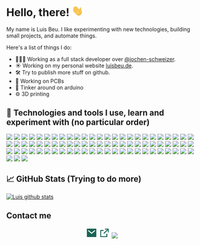 # Hello, there! <img src="https://raw.githubusercontent.com/beuluis/beuluis/develop/img/wave.gif" width="30px">

My name is Luis Beu. I like experimenting with new technologies, building small projects, and automate things.

Here's a list of things I do:

- 👩🏻‍💻 Working as a full stack developer over [@jochen-schweizer](https://www.jochen-schweizer.de/).
- ☀️ Working on my personal website [luisbeu.de](https://luisbeu.de/).
- 🛠 Try to publish more stuff on github.
- 🔧 Working on PCBs
- 🔩 Tinker around on arduino
- ⚙️ 3D printing

## 🔧 Technologies and tools I use, learn and experiment with (no particular order)
![](https://img.shields.io/static/v1?message=debian&style=for-the-badge&logo=debian&logoColor=white&color=45B39D&labelColor=5c5c5c&&label=%20)
![](https://img.shields.io/static/v1?message=apache&style=for-the-badge&logo=apache&logoColor=white&color=45B39D&labelColor=5c5c5c&&label=%20)
![](https://img.shields.io/static/v1?message=gitlab&style=for-the-badge&logo=gitlab&logoColor=white&color=45B39D&labelColor=5c5c5c&&label=%20)
![](https://img.shields.io/static/v1?message=groovy&style=for-the-badge&logo=groovy&logoColor=white&color=45B39D&labelColor=5c5c5c&&label=%20)
![](https://img.shields.io/static/v1?message=jquery&style=for-the-badge&logo=jquery&logoColor=white&color=45B39D&labelColor=5c5c5c&&label=%20)
![](https://img.shields.io/static/v1?message=docker&style=for-the-badge&logo=docker&logoColor=white&color=45B39D&labelColor=5c5c5c&&label=%20)
![](https://img.shields.io/static/v1?message=esLint&style=for-the-badge&logo=eslint&logoColor=white&color=45B39D&labelColor=5c5c5c&&label=%20)
![](https://img.shields.io/static/v1?message=github&style=for-the-badge&logo=github&logoColor=white&color=45B39D&labelColor=5c5c5c&&label=%20)
![](https://img.shields.io/static/v1?message=pi-hole&style=for-the-badge&logo=pi-hole&logoColor=white&color=45B39D&labelColor=5c5c5c&&label=%20)
![](https://img.shields.io/static/v1?message=jenkins&style=for-the-badge&logo=jenkins&logoColor=white&color=45B39D&labelColor=5c5c5c&&label=%20)
![](https://img.shields.io/static/v1?message=postman&style=for-the-badge&logo=postman&logoColor=white&color=45B39D&labelColor=5c5c5c&&label=%20)
![](https://img.shields.io/static/v1?message=swagger&style=for-the-badge&logo=swagger&logoColor=white&color=45B39D&labelColor=5c5c5c&&label=%20)
![](https://img.shields.io/static/v1?message=nodemon&style=for-the-badge&logo=nodemon&logoColor=white&color=45B39D&labelColor=5c5c5c&&label=%20)
![](https://img.shields.io/static/v1?message=node.js&style=for-the-badge&logo=node.js&logoColor=white&color=45B39D&labelColor=5c5c5c&&label=%20)
![](https://img.shields.io/static/v1?message=mongodb&style=for-the-badge&logo=mongodb&logoColor=white&color=45B39D&labelColor=5c5c5c&&label=%20)
![](https://img.shields.io/static/v1?message=mariadb&style=for-the-badge&logo=mariadb&logoColor=white&color=45B39D&labelColor=5c5c5c&&label=%20)
![](https://img.shields.io/static/v1?message=webpack&style=for-the-badge&logo=webpack&logoColor=white&color=45B39D&labelColor=5c5c5c&&label=%20)
![](https://img.shields.io/static/v1?message=hipchat&style=for-the-badge&logo=hipchat&logoColor=white&color=45B39D&labelColor=5c5c5c&&label=%20)
![](https://img.shields.io/static/v1?message=codepen&style=for-the-badge&logo=codepen&logoColor=white&color=45B39D&labelColor=5c5c5c&&label=%20)
![](https://img.shields.io/static/v1?message=node-red&style=for-the-badge&logo=node-red&logoColor=white&color=45B39D&labelColor=5c5c5c&&label=%20)
![](https://img.shields.io/static/v1?message=jsdelivr&style=for-the-badge&logo=jsdelivr&logoColor=white&color=45B39D&labelColor=5c5c5c&&label=%20)
![](https://img.shields.io/static/v1?message=pastebin&style=for-the-badge&logo=pastebin&logoColor=white&color=45B39D&labelColor=5c5c5c&&label=%20)
![](https://img.shields.io/static/v1?message=jsfiddle&style=for-the-badge&logo=jsfiddle&logoColor=white&color=45B39D&labelColor=5c5c5c&&label=%20)
![](https://img.shields.io/static/v1?message=markdown&style=for-the-badge&logo=markdown&logoColor=white&color=45B39D&labelColor=5c5c5c&&label=%20)
![](https://img.shields.io/static/v1?message=filezilla&style=for-the-badge&logo=filezilla&logoColor=white&color=45B39D&labelColor=5c5c5c&&label=%20)
![](https://img.shields.io/static/v1?message=bitbucket&style=for-the-badge&logo=bitbucket&logoColor=white&color=45B39D&labelColor=5c5c5c&&label=%20)
![](https://img.shields.io/static/v1?message=bootstrap&style=for-the-badge&logo=bootstrap&logoColor=white&color=45B39D&labelColor=5c5c5c&&label=%20)
![](https://img.shields.io/static/v1?message=javascript&style=for-the-badge&logo=javascript&logoColor=white&color=45B39D&labelColor=5c5c5c&&label=%20)
![](https://img.shields.io/static/v1?message=typescript&style=for-the-badge&logo=typescript&logoColor=white&color=45B39D&labelColor=5c5c5c&&label=%20)
![](https://img.shields.io/static/v1?message=postgresql&style=for-the-badge&logo=postgresql&logoColor=white&color=45B39D&labelColor=5c5c5c&&label=%20)
![](https://img.shields.io/static/v1?message=confluence&style=for-the-badge&logo=confluence&logoColor=white&color=45B39D&labelColor=5c5c5c&&label=%20)
![](https://img.shields.io/static/v1?message=material-ui&style=for-the-badge&logo=material-ui&logoColor=white&color=45B39D&labelColor=5c5c5c&&label=%20)
![](https://img.shields.io/static/v1?message=eclipseide&style=for-the-badge&logo=eclipse-ide&logoColor=white&color=45B39D&labelColor=5c5c5c&&label=%20)
![](https://img.shields.io/static/v1?message=raspberrypi&style=for-the-badge&logo=raspberry-pi&logoColor=white&color=45B39D&labelColor=5c5c5c&&label=%20)
![](https://img.shields.io/static/v1?message=fontawesome&style=for-the-badge&logo=font-awesome&logoColor=white&color=45B39D&labelColor=5c5c5c&&label=%20)
![](https://img.shields.io/static/v1?message=letsencrypt&style=for-the-badge&logo=let’s-encrypt&logoColor=white&color=45B39D&labelColor=5c5c5c&&label=%20)
![](https://img.shields.io/static/v1?message=jirasoftware&style=for-the-badge&logo=jira-software&logoColor=white&color=45B39D&labelColor=5c5c5c&&label=%20)
![](https://img.shields.io/static/v1?message=visualstudio&style=for-the-badge&logo=visual-studio&logoColor=white&color=45B39D&labelColor=5c5c5c&&label=%20)
![](https://img.shields.io/static/v1?message=stackoverflow&style=for-the-badge&logo=stackoverflow&logoColor=white&color=45B39D&labelColor=5c5c5c&&label=%20)
![](https://img.shields.io/static/v1?message=jsonwebtokens&style=for-the-badge&logo=json-web-tokens&logoColor=white&color=45B39D&labelColor=5c5c5c&&label=%20)
![](https://img.shields.io/static/v1?message=visualstudiocode&style=for-the-badge&logo=visual-studio-code&logoColor=white&color=45B39D&labelColor=5c5c5c&&label=%20)
![](https://img.shields.io/static/v1?message=jest&style=for-the-badge&logo=jest&logoColor=white&color=45B39D&labelColor=5c5c5c&&label=%20)
![](https://img.shields.io/static/v1?message=java&style=for-the-badge&logo=java&logoColor=white&color=45B39D&labelColor=5c5c5c&&label=%20)
![](https://img.shields.io/static/v1?message=css3&style=for-the-badge&logo=css3&logoColor=white&color=45B39D&labelColor=5c5c5c&&label=%20)
![](https://img.shields.io/static/v1?message=zoom&style=for-the-badge&logo=zoom&logoColor=white&color=45B39D&labelColor=5c5c5c&&label=%20)
![](https://img.shields.io/static/v1?message=jira&style=for-the-badge&logo=jira&logoColor=white&color=45B39D&labelColor=5c5c5c&&label=%20)
![](https://img.shields.io/static/v1?message=perl&style=for-the-badge&logo=perl&logoColor=white&color=45B39D&labelColor=5c5c5c&&label=%20)
![](https://img.shields.io/static/v1?message=atom&style=for-the-badge&logo=atom&logoColor=white&color=45B39D&labelColor=5c5c5c&&label=%20)
![](https://img.shields.io/static/v1?message=json&style=for-the-badge&logo=json&logoColor=white&color=45B39D&labelColor=5c5c5c&&label=%20)
![](https://img.shields.io/static/v1?message=deno&style=for-the-badge&logo=deno&logoColor=white&color=45B39D&labelColor=5c5c5c&&label=%20)
![](https://img.shields.io/static/v1?message=slack&style=for-the-badge&logo=slack&logoColor=white&color=45B39D&labelColor=5c5c5c&&label=%20)
![](https://img.shields.io/static/v1?message=html5&style=for-the-badge&logo=html5&logoColor=white&color=45B39D&labelColor=5c5c5c&&label=%20)
![](https://img.shields.io/static/v1?message=figma&style=for-the-badge&logo=figma&logoColor=white&color=45B39D&labelColor=5c5c5c&&label=%20)
![](https://img.shields.io/static/v1?message=xampp&style=for-the-badge&logo=xampp&logoColor=white&color=45B39D&labelColor=5c5c5c&&label=%20)
![](https://img.shields.io/static/v1?message=babel&style=for-the-badge&logo=babel&logoColor=white&color=45B39D&labelColor=5c5c5c&&label=%20)
![](https://img.shields.io/static/v1?message=nginx&style=for-the-badge&logo=nginx&logoColor=white&color=45B39D&labelColor=5c5c5c&&label=%20)
![](https://img.shields.io/static/v1?message=react&style=for-the-badge&logo=react&logoColor=white&color=45B39D&labelColor=5c5c5c&&label=%20)
![](https://img.shields.io/static/v1?message=mysql&style=for-the-badge&logo=mysql&logoColor=white&color=45B39D&labelColor=5c5c5c&&label=%20)
![](https://img.shields.io/static/v1?message=vim&style=for-the-badge&logo=vim&logoColor=white&color=45B39D&labelColor=5c5c5c&&label=%20)
![](https://img.shields.io/static/v1?message=php&style=for-the-badge&logo=php&logoColor=white&color=45B39D&labelColor=5c5c5c&&label=%20)
![](https://img.shields.io/static/v1?message=sass&style=for-the-badge&logo=sass&logoColor=white&color=45B39D&labelColor=5c5c5c&&label=%20)
![](https://img.shields.io/static/v1?message=tor&style=for-the-badge&logo=tor&logoColor=white&color=45B39D&labelColor=5c5c5c&&label=%20)
![](https://img.shields.io/static/v1?message=npm&style=for-the-badge&logo=npm&logoColor=white&color=45B39D&labelColor=5c5c5c&&label=%20)
![](https://img.shields.io/static/v1?message=git&style=for-the-badge&logo=git&logoColor=white&color=45B39D&labelColor=5c5c5c&&label=%20)
![](https://img.shields.io/static/v1?message=nestjs&style=for-the-badge&logo=nestjs&logoColor=white&color=45B39D&labelColor=5c5c5c&&label=%20)
![](https://img.shields.io/static/v1?message=axios&style=for-the-badge&logo=axios&logoColor=white&color=45B39D&labelColor=5c5c5c&&label=%20)
![](https://img.shields.io/static/v1?message=i18next&style=for-the-badge&logo=i18next&logoColor=white&color=45B39D&labelColor=5c5c5c&&label=%20)
![](https://img.shields.io/static/v1?message=yup&style=for-the-badge&logo=yup&logoColor=white&color=45B39D&labelColor=5c5c5c&&label=%20)
![](https://img.shields.io/static/v1?message=browserlist&style=for-the-badge&logo=browserlist&logoColor=white&color=45B39D&labelColor=5c5c5c&&label=%20)
![](https://img.shields.io/static/v1?message=husky&style=for-the-badge&logo=husky&logoColor=white&color=45B39D&labelColor=5c5c5c&&label=%20)
![](https://img.shields.io/static/v1?message=prettier&style=for-the-badge&logo=prettier&logoColor=white&color=45B39D&labelColor=5c5c5c&&label=%20)
![](https://img.shields.io/static/v1?message=fastify&style=for-the-badge&logo=fastify&logoColor=white&color=45B39D&labelColor=5c5c5c&&label=%20)
![](https://img.shields.io/static/v1?message=kafka&style=for-the-badge&logo=kafka&logoColor=white&color=45B39D&labelColor=5c5c5c&&label=%20)
![](https://img.shields.io/static/v1?message=openapi&style=for-the-badge&logo=openapi&logoColor=white&color=45B39D&labelColor=5c5c5c&&label=%20)
![](https://img.shields.io/static/v1?message=aws&style=for-the-badge&logo=aws&logoColor=white&color=45B39D&labelColor=5c5c5c&&label=%20)
![](https://img.shields.io/static/v1?message=typeorm&style=for-the-badge&logo=typeorm&logoColor=white&color=45B39D&labelColor=5c5c5c&&label=%20)
![](https://img.shields.io/static/v1?message=supertest&style=for-the-badge&logo=supertest&logoColor=white&color=45B39D&labelColor=5c5c5c&&label=%20)
![](https://img.shields.io/static/v1?message=platformio&style=for-the-badge&logo=platformio&logoColor=white&color=45B39D&labelColor=5c5c5c&&label=%20)

## &#x1f4c8; GitHub Stats (Trying to do more)
[![Luis github stats](https://github-readme-stats.vercel.app/api?username=beuluis&show_icons=true&include_all_commits=true?count_private=true)](https://github.com/anuraghazra/github-readme-stats)

## Contact me
<p align="center">
    <a href="mailto:me@luisbeu.de" alt="Contact me"><img width="30px" src="https://raw.githubusercontent.com/beuluis/beuluis/develop/img/mail-fill.svg"></a>
    <a href="https://luisbeu.de" alt="My site"><img width="30px" src="https://raw.githubusercontent.com/beuluis/beuluis/develop/img/external-link-line.svg"></a>
    <a href="https://www.linkedin.com/in/beuluis" alt="LinkedIn"><img width="30px" src="https://cdn.jsdelivr.net/npm/simple-icons@3.0.1/icons/linkedin.svg"></a>
</p>
